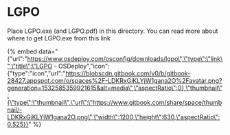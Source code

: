 # LGPO

Place LGPO.exe \(and LGPO.pdf\) in this directory.  You can read more about where to get LGPO.exe from this link

{% embed data="{\"url\":\"https://www.osdeploy.com/osconfig/downloads/lgpo\",\"type\":\"link\",\"title\":\"LGPO - OSDeploy\",\"icon\":{\"type\":\"icon\",\"url\":\"https://blobscdn.gitbook.com/v0/b/gitbook-28427.appspot.com/o/spaces%2F-LDKRxGiKLYjW1gana2O%2Favatar.png?generation=1532585359921615&alt=media\",\"aspectRatio\":0},\"thumbnail\":{\"type\":\"thumbnail\",\"url\":\"https://www.gitbook.com/share/space/thumbnail/-LDKRxGiKLYjW1gana2O.png\",\"width\":1200,\"height\":630,\"aspectRatio\":0.525}}" %}

